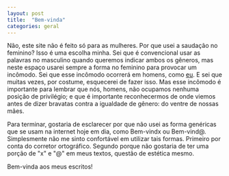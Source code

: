 ```yaml
---
layout: post
title:  "Bem-vinda"
categories: geral
---
```


Não, este site não é feito só para as mulheres. Por que usei a saudação no feminino? Isso é uma escolha minha. Sei que é convencional usar as palavras no masculino quando queremos indicar ambos os gêneros, mas neste espaço usarei sempre a forma no feminino para provocar um incômodo. Sei que esse incômodo ocorrerá em homens, como [eu](https://epolimpio.github.io/about). E sei que muitas vezes, por costume, esquecerei de fazer isso. Mas esse incômodo é importante para lembrar que nós, homens, não ocupamos nenhuma posição de privilégio; e que é importante reconhecermos de onde viemos antes de dizer bravatas contra a igualdade de gênero: do ventre de nossas mães.

Para terminar, gostaria de esclarecer por que não usei as forma genéricas que se usam na internet hoje em dia, como Bem-vindx ou Bem-vind@. Simplesmente não me sinto confortável em utilizar tais formas. Primeiro por conta do corretor ortográfico. Segundo porque não gostaria de ter uma porção de "x" e "@" em meus textos, questão de estética mesmo.

Bem-vinda aos meus escritos!